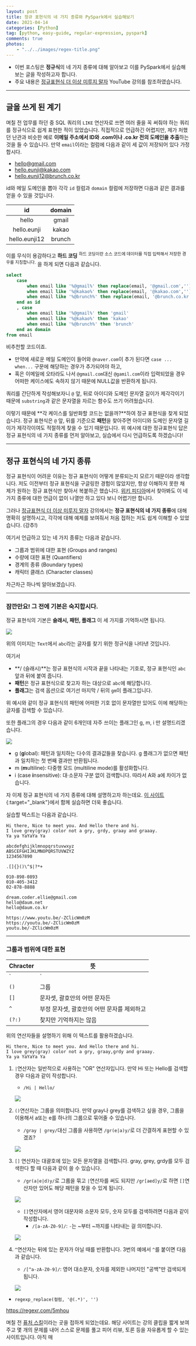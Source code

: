 ```yaml
---
layout: post
title: 정규 표현식의 네 가지 종류와 PySpark에서 실습해보기
date: 2021-04-14
categories: [Python]
tag: [python, easy-guide, regular-expression, pyspark]
comments: true
photos:
    - "../../images/regex-title.png"
---
```


* 이번 포스팅은 **정규식**의 네 가지 종류에 대해 알아보고 이를 PySpark에서 실습해보는 글을 작성하고자 합니다. 
* 주요 내용은 [정규표현식 더 이상 미루지 말자](https://www.youtube.com/watch?v=t3M6toIflyQ) YouTube 강의를 참조하였습니다.

---
## 글을 쓰게 된 계기

며칠 전 업무를 하던 중 SQL 쿼리의 `LIKE` 연산자로 쓰면 여러 줄을 꼭 써줘야 하는 쿼리를 정규식으로 쉽게 표현한 적이 있었습니다.
직접적으로 언급하긴 어렵지만, 제가 처했던 난관과 비슷한 예로 **이메일 주소에서 ID와 .com이나 .co.kr 전의 도메인을 추출**하는 것을 들 수 있습니다. 
만약 `email`이라는 컬럼에 다음과 같이 세 값이 저장되어 있다 가정합시다.
* hello@gmail.com
* hello.eunji@kakao.com
* hello.eunji12@brunch.co.kr

id와 메일 도메인을 뽑아 각각 `id` 컬럼과 `domain` 컬럼에 저장하면 다음과 같은 결과를 얻을 수 있을 것입니다.

| id  |  domain |
|:---:|:---:|
|hello|gmail|
|hello.eunji|kakao|
|hello.eunji12|brunch|

이를 무식이 용감하다고 **하드 코딩** <sup>하드 코딩이란 소스 코드에 데이터를 직접 입력해서 저장한 경우를 지칭합니다.</sup> 을 하게 되면
다음과 같습니다.

```sql
select
    case 
        when email like '%@gmail%' then replace(email, '@gmail.com','') 
        when email like '%@kakao%' then replace(email, '@kakao.com','') 
        when email like '%@brunch%' then replace(email, '@brunch.co.kr','') 
    end as id
    , case 
        when email like '%@gmail%' then 'gmail' 
        when email like '%@kakao%' then 'kakao'
        when email like '%@brunch%' then 'brunch'
    end as domain
from email
```
비추천할 코드이죠. 
* 만약에 새로운 메일 도메인이 들어와 `@naver.com`이 추가 된다면 `case ... when...` 구문에 해당하는 경우가 추가되어야 하고,
* 혹은 이메일에 오타라도 나서 `@gmail.com`대신 `@gamil.com`이라 입력되었을 경우 어떠한 케이스에도 속하지 않기 때문에 NULL값을 반환하게 됩니다.

쿼리를 간단하게 작성해보자니 `@` 앞, 뒤로 아이디와 도메인 문자열 길이가 제각각이기 때문에 `substring`과 같은 문자열을 자르는 함수도 쓰기 어려웠습니다.

이렇기 때문에 **각 케이스를 일반화할 코드는 없을까?**하여 정규 표현식을 찾게 되었습니다. 
정규 표현식은 `@` 앞, 뒤를 기준으로 **패턴**을 찾아주면 아이디와 도메인 문자열 길이가 제각각이여도 적절하게 찾을 수 있기 때문입니다.
위 예시에 대한 정규표현식 답은 정규 표현식의 네 가지 종류를 먼저 알아보고, 실습에서 다시 언급하도록 하겠습니다!

---
## 정규 표현식의 네 가지 종류

정규 표현식이 어려운 이유는 정규 표현식이 어떻게 분류되는지 모르기 때문이라 생각합니다.
저도 이전부터 정규 표현식을 구글링한 경험이 많았지만, 항상 이해하지 못한 채 제가 원하는 정규 표현식만 찾아서 복붙하곤 했습니다.
[위키 피디아](https://ko.wikipedia.org/wiki/정규_표현식)에서 찾아봐도 이 네 가지 종류에 대한 언급이 없이 나열만 하고 있다 보니 어렵기만 합니다.

그러나 [정규표현식 더 이상 미루지 말자](https://www.youtube.com/watch?v=t3M6toIflyQ) 강의에서는 **정규 표현식의 네 가지 종류**에 대해 명확히 설명하시고, 
각각에 대해 예제를 보여줘서 처음 접하는 저도 쉽게 이해할 수 있었습니다. (강추!)

여기서 언급하고 있는 네 가지 종류는 다음과 같습니다.
* 그룹과 범위에 대한 표현 (Groups and ranges)
* 수량에 대한 표현 (Quantifiers)
* 경계의 종류 (Boundary types)
* 캐릭터 클래스 (Character classes)

차근차근 하나씩 알아보겠습니다.

---
### 잠깐만요! 그 전에 기본은 숙지합시다.

정규 표현식의 기본은 **슬래시, 패턴, 플래그** 이 세 가지를 기억하시면 됩니다.

![](../../images/regex-basic.png)

위의 이미지는 `Text`에서 `abc`라는 글자를 찾기 위한 정규식을 나타낸 것입니다.

여기서 
* **/ (슬래시)**는 정규 표현식의 시작과 끝을 나타내는 기호로, 정규 표현식인 `abc` 앞과 뒤에 붙여 줍니다.
* **패턴**은 정규 표현식으로 찾고자 하는 대상으로 `abc`에 해당합니다.
* **플래그**는 검색 옵션으로 여기선 마지막 / 뒤의 `gm`이 플래그입니다.

위 예시와 같이 정규 표현식의 패턴에 어떠한 기호 없이 문자열만 있어도 이에 해당하는 글자를 검색할 수 있습니다.

또한 플래그의 경우 다음과 같이 6개인데 자주 쓰이는 플래그인 g, m, i 만 설명드리겠습니다.

![](../../images/regex-flag.png)

* g (**g**lobal):  패턴과 일치하는 다수의 결과값들을 찾습니다. g 플래그가 없으면 패턴과 일치하는 첫 번째 결과만 반환됩니다.
* m (**m**ultiline): 다중행 모드 (multiline mode)를 활성화합니다.
* i (case **i**nsensitive): 대·소문자 구분 없이 검색합니다. 따라서 A와 a에 차이가 없습니다.


자 이제 정규 표현식의 네 가지 종류에 대해 설명하고자 하는데요. [이 사이트](https://regexr.com/5mhou){:target="_blank"}에서 함께 실습하면 더욱 좋습니다.

실습할 텍스트는 다음과 같습니다.

```
Hi there, Nice to meet you. And Hello there and hi.
I love grey(gray) color not a gry, grdy, graay and graaay.
Ya ya YaYaYa Ya

abcdefghijklmnopqrstuvwxyz
ABSCEFGHIJKLMNOPQRSTUVWZYZ
1234567890

.[]{}()\^$|?*+

010-898-0893
010-405-3412
02-878-8888

dream.coder.ellie@gmail.com
hello@daum.net
hello@daum.co.kr

https://www.youtu.be/-ZClicWm0zM
https://youtu.be/-ZClicWm0zM
youtu.be/-ZClicWm0zM
```

---
### 그룹과 범위에 대한 표현

| Chracter | 뜻                                     |
| -------- | -------------------------------------- |
| `|`     | 또는                                   |
| `()`     | 그룹                                   |
| `[]`     | 문자셋, 괄호안의 어떤 문자든                 |
| `^`    | 부정 문자셋, 괄호안의 어떤 문자를 제외하고          |
| `(?:)`   | 찾지만 기억하지는 않음                 |  

위의 연산자들을 설명하기 위해 이 텍스트를 활용하겠습니다.

```
Hi there, Nice to meet you. And Hello there and hi.
I love grey(gray) color not a gry, graay,grdy and graaay.
Ya ya YaYaYa Ya
```

1. `|`연산자는 일반적으로 사용하는 "OR" 연산자입니다. 만약 Hi 또는 Hello를 검색할 경우 다음과 같이 작성합니다.
   * `/Hi | Hello/`

   ![](../../images/regex-g1ex1.png)
2. `()`연산자는 그룹을 의미합니다. 만약 gray나 grey를 검색하고 싶을 경우, 그룹을 이용해서 a또는 e를 하나의 그룹으로 묶어줄 수 있습니다.
   * `/gray | grey/`대신 그룹을 사용하면 `/gr(e|a)y/`로 더 간결하게 표현할 수 있겠죠?

   ![](../../images/regex-g1ex2.png)
3. `[]` 연산자는 대괄호에 있는 모든 문자열을 검색합니다. gray, grey, grdy를 모두 검색한다 할 때 다음과 같이 쓸 수 있습니다.
   * `/gr(a|e|d)y/`로 그룹을 묶고 `|`연산자를 써도 되지만 `/gr[aed]y/`로 하면 `[]`연산자만 있어도 해당 패턴을 찾을 수 있게 됩니다.

   ![](../../images/regex-g1ex3.png)

   * `[]`연산자에서 영어 대문자와 소문자 모두, 숫자 모두를 검색하려면 다음과 같이 작성합니다.
     * `/[a-zA-Z0-9]/`: `-`는 ~부터 ~까지를 나타내는 걸 의미합니다.

    ![](../../images/regex-g1ex4.png)

4. `^`연산자는 뒤에 있는 문자가 아닐 때를 반환합니다. 3번의 예에서 `^`를 붙이면 다음과 같습니다.
   * `/[^a-zA-Z0-9]/`: 영어 대소문자, 숫자를 제외한 나머지인 "공백"만 검색되게 됩니다.

   ![](../../images/regex-g1ex5.png)





* `regexp_replace(컬럼, '@(.*)', '')`




https://regexr.com/5mhou

며칠 전 [퓨처 스킬](https://futureskill.io)이라는 곳을 접하게 되었는데요. 해당 사이트는 강의 클립을 짧게 보여주고 몇 개의 문제를 내어 스스로 문제를 풀고 피어 리뷰, 토론 등을 자유롭게 할 수 있는 사이트입니다. 아직 매
